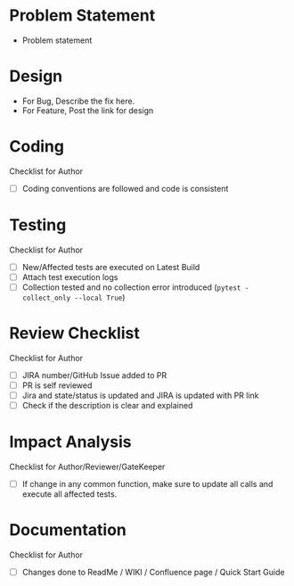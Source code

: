 # Problem Statement
- Problem statement

# Design
-  For Bug, Describe the fix here.
-  For Feature, Post the link for design

# Coding
   Checklist for Author
-  [ ] Coding conventions are followed and code is consistent

# Testing 
  Checklist for Author
-  [ ] New/Affected tests are executed on Latest Build
-  [ ] Attach test execution logs
-  [ ] Collection tested and no collection error introduced (`pytest -collect_only --local True`)

# Review Checklist 
  Checklist for Author
- [ ] JIRA number/GitHub Issue added to PR
- [ ] PR is self reviewed
- [ ] Jira and state/status is updated and JIRA is updated with PR link
- [ ] Check if the description is clear and explained

# Impact Analysis
  Checklist for Author/Reviewer/GateKeeper
-  [ ] If change in any common function, make sure to update all calls and execute all affected tests.

# Documentation
  Checklist for Author
-  [ ] Changes done to ReadMe / WIKI / Confluence page / Quick Start Guide